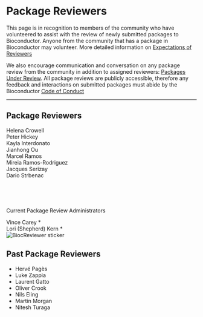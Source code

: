 <h1 class="format-bold"> Package Reviewers</h1>
<div class="page-container">
  <div class="upper-container">
    <div class="upper-content">
<p>
This page is in recognition to members of the community who have volunteered to
assist with the review of newly submitted packages to Bioconductor. Anyone from
the community that has a package in Bioconductor may volunteer. More detailed
information on <a
href="http://contributions.bioconductor.org/review-expectation.html">Expectations
of Reviewers</a>
</p>
<p>
We also encourage communication and conversation on any package review from the
community in addition to assigned reviewers: <a
href="https://github.com/Bioconductor/Contributions/issues">Packages Under
Review</a>. All package reviews are publicly accessible, therefore any feedback
and interactions on submitted packages must abide by the Bioconductor <a
href="https://bioconductor.org/about/code-of-conduct/">Code of Conduct</a> 
</p>

  </div>
</div>

<hr class="page-divider" />
  <div class="lower-container">
    <div class="lower-content">
      <section>
 
<h2 class="format-bold"> Package Reviewers</h2>

<div>Helena Crowell</div>
<div>Peter Hickey</div>
<div>Kayla Interdonato</div>
<div>Jianhong Ou</div>
<div>Marcel Ramos</div>
<div>Mireia Ramos-Rodriguez</div>
<div>Jacques Serizay</div>
<div>Dario Strbenac</div>
<p><br></p>
<p><br></p>
<p class="text-large">Current Package Review Administrators</p>
<div>Vince Carey *</div>
<div>Lori (Shepherd) Kern *</div>

</section>

<section>
<img src="/images/icons/BiocReviewerSticker.png" alt="BiocReviewer sticker" />
</section>
   </div>
  </div>

</div>

## Past Package Reviewers
<ul class="inline_list">
<li>Hervé Pagès</li>
<li>Luke Zappia</li>
<li>Laurent Gatto</li>
<li>Oliver Crook</li>
<li>Nils Eling</li>
<li>Martin Morgan</li>
<li>Nitesh Turaga</li>
</ul>

